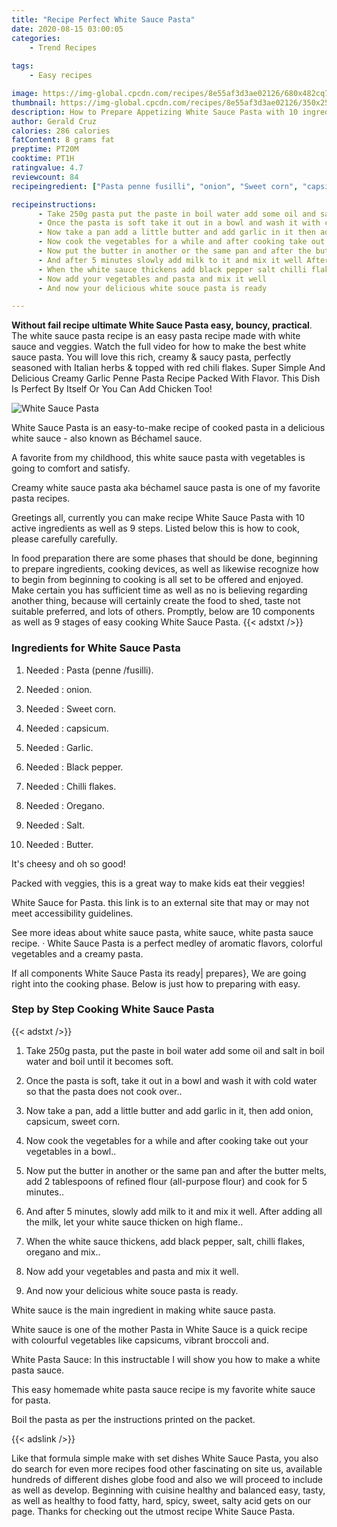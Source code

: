 ```yaml
---
title: "Recipe Perfect White Sauce Pasta"
date: 2020-08-15 03:00:05
categories:
    - Trend Recipes
    
tags:
    - Easy recipes

image: https://img-global.cpcdn.com/recipes/8e55af3d3ae02126/680x482cq70/white-sauce-pasta-recipe-main-photo.jpg
thumbnail: https://img-global.cpcdn.com/recipes/8e55af3d3ae02126/350x250cq70/white-sauce-pasta-recipe-main-photo.jpg
description: How to Prepare Appetizing White Sauce Pasta with 10 ingredients and 9 stages of easy cooking.
author: Gerald Cruz
calories: 286 calories
fatContent: 8 grams fat
preptime: PT20M
cooktime: PT1H
ratingvalue: 4.7
reviewcount: 84
recipeingredient: ["Pasta penne fusilli", "onion", "Sweet corn", "capsicum", "Garlic", "Black pepper", "Chilli flakes", "Oregano", "Salt", "Butter"]

recipeinstructions: 
      - Take 250g pasta put the paste in boil water add some oil and salt in boil water and boil until it becomes soft 
      - Once the pasta is soft take it out in a bowl and wash it with cold water so that the pasta does not cook over 
      - Now take a pan add a little butter and add garlic in it then add onion capsicum sweet corn 
      - Now cook the vegetables for a while and after cooking take out your vegetables in a bowl 
      - Now put the butter in another or the same pan and after the butter melts add 2 tablespoons of refined flour allpurpose flour and cook for 5 minutes 
      - And after 5 minutes slowly add milk to it and mix it well After adding all the milk let your white sauce thicken on high flame 
      - When the white sauce thickens add black pepper salt chilli flakes oregano and mix 
      - Now add your vegetables and pasta and mix it well 
      - And now your delicious white souce pasta is ready

---
```




**Without fail recipe ultimate White Sauce Pasta easy, bouncy, practical**. The white sauce pasta recipe is an easy pasta recipe made with white sauce and veggies. Watch the full video for how to make the best white sauce pasta. You will love this rich, creamy &amp; saucy pasta, perfectly seasoned with Italian herbs &amp; topped with red chili flakes. Super Simple And Delicious Creamy Garlic Penne Pasta Recipe Packed With Flavor. This Dish Is Perfect By Itself Or You Can Add Chicken Too!


![White Sauce Pasta](https://img-global.cpcdn.com/recipes/8e55af3d3ae02126/680x482cq70/white-sauce-pasta-recipe-main-photo.jpg "White Sauce Pasta")



White Sauce Pasta is an easy-to-make recipe of cooked pasta in a delicious white sauce - also known as Béchamel sauce.

A favorite from my childhood, this white sauce pasta with vegetables is going to comfort and satisfy.

Creamy white sauce pasta aka béchamel sauce pasta is one of my favorite pasta recipes.


Greetings all, currently you can make recipe White Sauce Pasta with 10 active ingredients as well as 9 steps. Listed below this is how to cook, please carefully carefully.

In food preparation there are some phases that should be done, beginning to prepare ingredients, cooking devices, as well as likewise recognize how to begin from beginning to cooking is all set to be offered and enjoyed. Make certain you has sufficient time as well as no is believing regarding another thing, because will certainly create the food to shed, taste not suitable preferred, and lots of others. Promptly, below are 10 components as well as 9 stages of easy cooking White Sauce Pasta.
{{< adstxt />}}

### Ingredients for White Sauce Pasta


1. Needed  : Pasta (penne /fusilli).

1. Needed  : onion.

1. Needed  : Sweet corn.

1. Needed  : capsicum.

1. Needed  : Garlic.

1. Needed  : Black pepper.

1. Needed  : Chilli flakes.

1. Needed  : Oregano.

1. Needed  : Salt.

1. Needed  : Butter.


It&#39;s cheesy and oh so good!

Packed with veggies, this is a great way to make kids eat their veggies!

White Sauce for Pasta. this link is to an external site that may or may not meet accessibility guidelines.

See more ideas about white sauce pasta, white sauce, white pasta sauce recipe. · White Sauce Pasta is a perfect medley of aromatic flavors, colorful vegetables and a creamy pasta.


If all components White Sauce Pasta its ready| prepares}, We are going right into the cooking phase. Below is just how to preparing with easy.

### Step by Step Cooking White Sauce Pasta

{{< adstxt />}}


1. Take 250g pasta, put the paste in boil water add some oil and salt in boil water and boil until it becomes soft.



1. Once the pasta is soft, take it out in a bowl and wash it with cold water so that the pasta does not cook over..



1. Now take a pan, add a little butter and add garlic in it, then add onion, capsicum, sweet corn.



1. Now cook the vegetables for a while and after cooking take out your vegetables in a bowl..



1. Now put the butter in another or the same pan and after the butter melts, add 2 tablespoons of refined flour (all-purpose flour) and cook for 5 minutes..



1. And after 5 minutes, slowly add milk to it and mix it well. After adding all the milk, let your white sauce thicken on high flame..



1. When the white sauce thickens, add black pepper, salt, chilli flakes, oregano and mix..



1. Now add your vegetables and pasta and mix it well.



1. And now your delicious white souce pasta is ready.




White sauce is the main ingredient in making white sauce pasta.

White sauce is one of the mother Pasta in White Sauce is a quick recipe with colourful vegetables like capsicums, vibrant broccoli and.

White Pasta Sauce: In this instructable I will show you how to make a white pasta sauce.

This easy homemade white pasta sauce recipe is my favorite white sauce for pasta.

Boil the pasta as per the instructions printed on the packet.


{{< adslink />}}

Like that formula simple make with set dishes White Sauce Pasta, you also do search for even more recipes food other fascinating on site us, available hundreds of different dishes globe food and also we will proceed to include as well as develop. Beginning with cuisine healthy and balanced easy, tasty, as well as healthy to food fatty, hard, spicy, sweet, salty acid gets on our page. Thanks for checking out the utmost recipe White Sauce Pasta.
